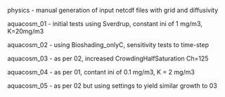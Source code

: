 physics - manual generation of input netcdf files with grid and diffusivity

aquacosm_01 - initial tests using Sverdrup, constant ini of 1 mg/m3, K=20mg/m3

aquacosm_02 - using Bioshading_onlyC, sensitivity tests to time-step

aquacosm_03 - as per 02, increased CrowdingHalfSaturation Ch=125 

aquacosm_04 - as per 01, contant ini of 0.1 mg/m3, K = 2 mg/m3

aquacosm_05 - as per 02 but using settings to yield similar growth to 03
